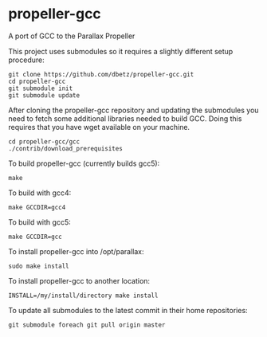 # propeller-gcc
A port of GCC to the Parallax Propeller

This project uses submodules so it requires a slightly different setup procedure:

    git clone https://github.com/dbetz/propeller-gcc.git
    cd propeller-gcc
    git submodule init
    git submodule update

After cloning the propeller-gcc repository and updating the submodules you need to
fetch some additional libraries needed to build GCC. Doing this requires that you
have wget available on your machine.

    cd propeller-gcc/gcc
    ./contrib/download_prerequisites
    
To build propeller-gcc (currently builds gcc5):

    make
    
To build with gcc4:

    make GCCDIR=gcc4

To build with gcc5:

    make GCCDIR=gcc

To install propeller-gcc into /opt/parallax:

    sudo make install
    
To install propeller-gcc to another location:

    INSTALL=/my/install/directory make install
    
To update all submodules to the latest commit in their home repositories:

    git submodule foreach git pull origin master
